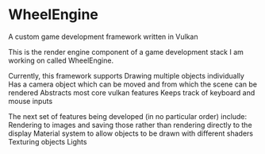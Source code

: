 # WheelEngine
A custom game development framework written in Vulkan

This is the render engine component of a game development stack I am working on called WheelEngine.

Currently, this framework supports 
  Drawing multiple objects individually
  Has a camera object which can be moved and from which the scene can be rendered
  Abstracts most core vulkan features
  Keeps track of keyboard and mouse inputs
  
The next set of features being developed (in no particular order) include:
  Rendering to images and saving those rather than rendering directly to the display
  Material system to allow objects to be drawn with different shaders
  Texturing objects
  Lights
